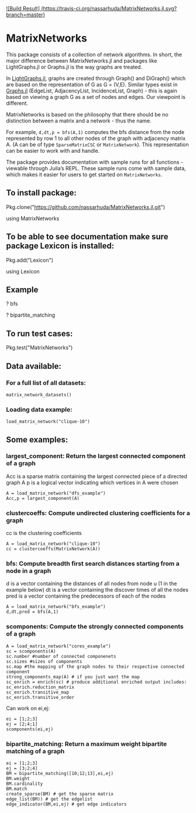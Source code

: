  [![Build Result] (https://travis-ci.org/nassarhuda/MatrixNetworks.jl.svg?branch=master)](https://travis-ci.org/nassarhuda/MatrixNetworks.jl)


# MatrixNetworks
This package consists of a collection of network algorithms.
In short, the major difference between MatrixNetworks.jl and packages like LightGraphs.jl or Graphs.jl is the way graphs are treated.

In [LightGraphs.jl](https://github.com/JuliaGraphs/LightGraphs.jl), graphs are created through Graph() and DiGraph() which are based on the representation of G as G = (V,E). Similar types exist in [Graphs.jl](https://github.com/JuliaLang/Graphs.jl) (EdgeList, AdjacencyList, IncidenceList, Graph) - this is again based on viewing a graph G as a set of nodes and edges. Our viewpoint is different.

MatrixNetworks is based on the philosophy that there should be no distinction between a matrix and a network - thus the name.

For example, `d,dt,p = bfs(A,1)` computes the bfs distance from the node represented by row 1 to all other nodes of the graph with adjacency matrix A. (A can be of type `SparseMatrixCSC` or `MatrixNetwork`). This representation can be easier to work with and handle.

The package provides documentation with sample runs for all functions - viewable through Juila’s REPL. These sample runs come with sample data, which makes it easier for users to get started on `MatrixNetworks`.


## To install package:
Pkg.clone("https://github.com/nassarhuda/MatrixNetworks.jl.git")

using MatrixNetworks
## To be able to see documentation make sure package Lexicon is installed:
Pkg.add("Lexicon")

using Lexicon

## Example
? bfs

? bipartite_matching

## To run test cases:
Pkg.test("MatrixNetworks")

## Data available:
### For a full list of all datasets:
```
matrix_network_datasets()
```
### Loading data example:
```
load_matrix_network("clique-10")
```

## Some examples:
### largest_component: Return the largest connected component of a graph
Acc is a sparse matrix containing the largest connected piece of a directed graph A
p is a logical vector indicating which vertices in A were chosen
```
A = load_matrix_network("dfs_example")
Acc,p = largest_component(A)
```

### clustercoeffs: Compute undirected clustering coefficients for a graph
cc is the clustering coefficients
```
A = load_matrix_network("clique-10")
cc = clustercoeffs(MatrixNetwork(A))
```

### bfs: Compute breadth first search distances starting from a node in a graph
d is a vector containing the distances of all nodes from node u (1 in the example below)
dt is a vector containing the discover times of all the nodes
pred is a vector containing the predecessors of each of the nodes
```
A = load_matrix_network("bfs_example")
d,dt,pred = bfs(A,1)
```

### scomponents: Compute the strongly connected components of a graph
```
A = load_matrix_network("cores_example")
sc = scomponents(A)
sc.number #number of connected componenets
sc.sizes #sizes of components
sc.map #the mapping of the graph nodes to their respective connected component
strong_components_map(A) # if you just want the map
sc_enrich = enrich(sc) # produce additional enriched output includes:
sc_enrich.reduction_matrix
sc_enrich.transitive_map
sc_enrich.transitive_order
```
Can work on ei,ej:
```
ei = [1;2;3]
ej = [2;4;1]
scomponents(ei,ej)
```

### bipartite_matching: Return a maximum weight bipartite matching of a graph
```
ei = [1;2;3]
ej = [3;2;4]
BM = bipartite_matching([10;12;13],ei,ej)
BM.weight
BM.cardinality
BM.match
create_sparse(BM) # get the sparse matrix
edge_list(BM)) # get the edgelist
edge_indicator(BM,ei,ej) # get edge indicators
```






